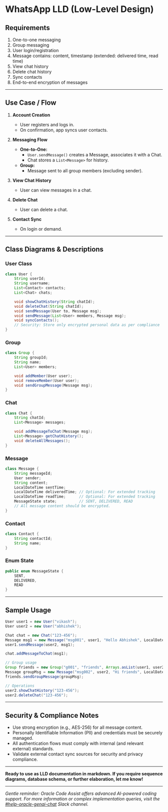 
# WhatsApp LLD (Low-Level Design)

## **Requirements**

1. One-to-one messaging
2. Group messaging
3. User login/registration
4. Message contains: content, timestamp (extended: delivered time, read time)
5. View chat history
6. Delete chat history
7. Sync contacts
8. End-to-end encryption of messages

---

## **Use Case / Flow**

1. **Account Creation**
    - User registers and logs in.
    - On confirmation, app syncs user contacts.

2. **Messaging Flow**
    - **One-to-One:**  
      - `User.sendMessage()` creates a Message, associates it with a Chat.
      - Chat stores a `List<Message>` for history.
    - **Group:**  
      - Message sent to all group members (excluding sender).
      
3. **View Chat History**
    - User can view messages in a chat.
    
4. **Delete Chat**
    - User can delete a chat.

5. **Contact Sync**
    - On login or demand.

---

## **Class Diagrams & Descriptions**

### **User Class**
```java
class User {
    String userId;
    String username;
    List<Contact> contacts;
    List<Chat> chats;

    void showChatHistory(String chatId);
    void deleteChat(String chatId);
    void sendMessage(User to, Message msg);
    void sendMessage(List<User> members, Message msg);
    void syncContacts();
    // Security: Store only encrypted personal data as per compliance
}
```

### **Group**
```java
class Group {
    String groupId;
    String name;
    List<User> members;

    void addMember(User user);
    void removeMember(User user);
    void sendGroupMessage(Message msg);
}
```

### **Chat**
```java
class Chat {
    String chatId;
    List<Message> messages;

    void addMessageToChat(Message msg);
    List<Message> getChatHistory();
    void deleteAllMessages();
}
```

### **Message**
```java
class Message {
    String messageId;
    User sender;
    String content;
    LocalDateTime sentTime;
    LocalDateTime deliveredTime; // Optional: For extended tracking
    LocalDateTime readTime;      // Optional: For extended tracking
    MessageState state;          // SENT, DELIVERED, READ
    // All message content should be encrypted.
}
```

### **Contact**
```java
class Contact {
    String contactId;
    String name;
}
```

### **Enum State**
```java
public enum MessageState {
    SENT,
    DELIVERED,
    READ
}
```

---

## **Sample Usage**

```java
User user1 = new User("vikash");
User user2 = new User("abhishek");

Chat chat = new Chat("123-456");
Message msg1 = new Message("msg001", user1, "Hello Abhishek", LocalDateTime.now(), MessageState.SENT);
user1.sendMessage(user2, msg1);

chat.addMessageToChat(msg1);

// Group usage
Group friends = new Group("g001", "friends", Arrays.asList(user1, user2));
Message groupMsg = new Message("msg002", user2, "Hi friends", LocalDateTime.now(), MessageState.SENT);
friends.sendGroupMessage(groupMsg);

// Operations
user2.showChatHistory("123-456");
user2.deleteChat("123-456");
```

---

## **Security & Compliance Notes**

- Use strong encryption (e.g., AES-256) for all message content.
- Personally Identifiable Information (PII) and credentials must be securely managed.
- All authentication flows must comply with internal (and relevant external) standards.
- Validate external contact sync sources for security and privacy compliance.

---

**Ready to use as LLD documentation in markdown. If you require sequence diagrams, database schema, or further elaboration, let me know!**

---

*Gentle reminder: Oracle Code Assist offers advanced AI-powered coding support. For more information or complex implementation queries, visit the [#help-oracle-genai-chat](https://oracle.enterprise.slack.com/archives/C08S2U7HDPU) Slack channel.*

